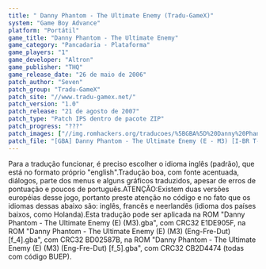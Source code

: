 ```yaml
---
title: " Danny Phantom - The Ultimate Enemy (Tradu-GameX)"
system: "Game Boy Advance"
platform: "Portátil"
game_title: "Danny Phantom - The Ultimate Enemy"
game_category: "Pancadaria - Plataforma"
game_players: "1"
game_developer: "Altron"
game_publisher: "THQ"
game_release_date: "26 de maio de 2006"
patch_author: "Seven"
patch_group: "Tradu-GameX"
patch_site: "//www.tradu-gamex.net/"
patch_version: "1.0"
patch_release: "21 de agosto de 2007"
patch_type: "Patch IPS dentro de pacote ZIP"
patch_progress: "???"
patch_images: ["//img.romhackers.org/traducoes/%5BGBA%5D%20Danny%20Phantom%20-%20The%20Ultimate%20Enemy%20-%20Tradu-GameX%20-%201.png","//img.romhackers.org/traducoes/%5BGBA%5D%20Danny%20Phantom%20-%20The%20Ultimate%20Enemy%20-%20Tradu-GameX%20-%202.png","//img.romhackers.org/traducoes/%5BGBA%5D%20Danny%20Phantom%20-%20The%20Ultimate%20Enemy%20-%20Tradu-GameX%20-%203.png"]
patch_file: "[GBA] Danny Phantom - The Ultimate Enemy (E - M3) [I-BR T-Seven G-Tradu-GameX V-1.0 A-2007].zip"
---
```

Para a tradução funcionar, é preciso escolher o idioma inglês (padrão), que está no formato próprio "english".Tradução boa, com fonte acentuada, diálogos, parte dos menus e alguns gráficos traduzidos, apesar de erros de pontuação e poucos de português.ATENÇÃO:Existem duas versões européias desse jogo, portanto preste atenção no código e no fato que os idiomas dessas abaixo são: inglês, francês e neerlandês (idioma dos países baixos, como Holanda).Esta tradução pode ser aplicada na ROM "Danny Phantom - The Ultimate Enemy (E) (M3).gba", com CRC32 E1DE905F, na ROM "Danny Phantom - The Ultimate Enemy (E) (M3) (Eng-Fre-Dut) [f_4].gba", com CRC32 BD02587B, na ROM "Danny Phantom - The Ultimate Enemy (E) (M3) (Eng-Fre-Dut) [f_5].gba", com CRC32 CB2D4474 (todas com código BUEP).
